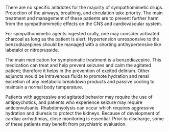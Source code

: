 There are no specific antidotes for the majority of sympathomimetic drugs. Protection of the airways, breathing, and circulation take priority. The main treatment and management of these patients are to prevent further harm from the sympathomimetic effects on the CNS and cardiovascular system.

For sympathomimetic agents ingested orally, one may consider activated charcoal as long as the patient is alert. Hypertension unresponsive to the benzodiazepines should be managed with a shorting antihypertensive like labetalol or nitroprusside.

The main medication for symptomatic treatment is a benzodiazepine. This medication can treat and help prevent seizures and calm the agitated patient; therefore it helps in the prevention of excited delirium. Other adjuncts would be intravenous fluids to promote hydration and renal excretion of any metabolic breakdown products and passive cooling to maintain a normal body temperature.

Patients with aggressive and agitated behavior may require the use of antipsychotics, and patients who experience seizure may require anticonvulsants. Rhabdomyolysis can occur which requires aggressive hydration and diuresis to protect the kidneys. Because of development of cardiac arrhythmias, close monitoring is essential. Prior to discharge, some of these patients may benefit from psychiatric evaluation.